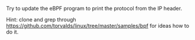 Try to update the eBPF program to print the protocol from the IP header.

Hint: clone and grep through https://github.com/torvalds/linux/tree/master/samples/bpf
for ideas how to do it.
